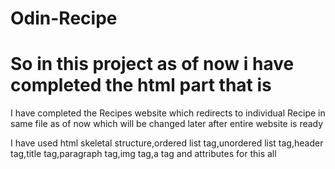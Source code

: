 # Odin-Recipe

# So in this project as of now i have completed the html part that is

I have completed the Recipes website which redirects to individual Recipe in same file as of now which will be changed later after entire website is ready

I have used html skeletal structure,ordered list tag,unordered list tag,header tag,title tag,paragraph tag,img tag,a tag and attributes for this all

